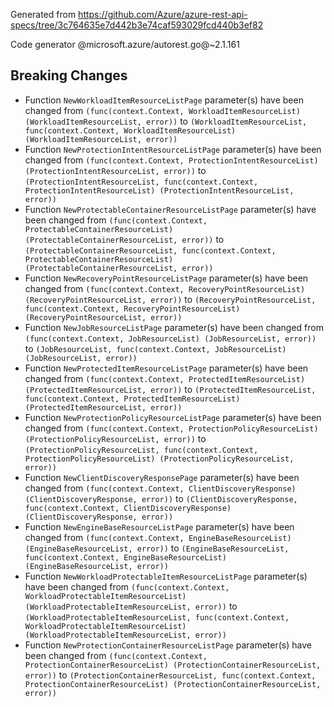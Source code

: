 Generated from https://github.com/Azure/azure-rest-api-specs/tree/3c764635e7d442b3e74caf593029fcd440b3ef82

Code generator @microsoft.azure/autorest.go@~2.1.161

## Breaking Changes

- Function `NewWorkloadItemResourceListPage` parameter(s) have been changed from `(func(context.Context, WorkloadItemResourceList) (WorkloadItemResourceList, error))` to `(WorkloadItemResourceList, func(context.Context, WorkloadItemResourceList) (WorkloadItemResourceList, error))`
- Function `NewProtectionIntentResourceListPage` parameter(s) have been changed from `(func(context.Context, ProtectionIntentResourceList) (ProtectionIntentResourceList, error))` to `(ProtectionIntentResourceList, func(context.Context, ProtectionIntentResourceList) (ProtectionIntentResourceList, error))`
- Function `NewProtectableContainerResourceListPage` parameter(s) have been changed from `(func(context.Context, ProtectableContainerResourceList) (ProtectableContainerResourceList, error))` to `(ProtectableContainerResourceList, func(context.Context, ProtectableContainerResourceList) (ProtectableContainerResourceList, error))`
- Function `NewRecoveryPointResourceListPage` parameter(s) have been changed from `(func(context.Context, RecoveryPointResourceList) (RecoveryPointResourceList, error))` to `(RecoveryPointResourceList, func(context.Context, RecoveryPointResourceList) (RecoveryPointResourceList, error))`
- Function `NewJobResourceListPage` parameter(s) have been changed from `(func(context.Context, JobResourceList) (JobResourceList, error))` to `(JobResourceList, func(context.Context, JobResourceList) (JobResourceList, error))`
- Function `NewProtectedItemResourceListPage` parameter(s) have been changed from `(func(context.Context, ProtectedItemResourceList) (ProtectedItemResourceList, error))` to `(ProtectedItemResourceList, func(context.Context, ProtectedItemResourceList) (ProtectedItemResourceList, error))`
- Function `NewProtectionPolicyResourceListPage` parameter(s) have been changed from `(func(context.Context, ProtectionPolicyResourceList) (ProtectionPolicyResourceList, error))` to `(ProtectionPolicyResourceList, func(context.Context, ProtectionPolicyResourceList) (ProtectionPolicyResourceList, error))`
- Function `NewClientDiscoveryResponsePage` parameter(s) have been changed from `(func(context.Context, ClientDiscoveryResponse) (ClientDiscoveryResponse, error))` to `(ClientDiscoveryResponse, func(context.Context, ClientDiscoveryResponse) (ClientDiscoveryResponse, error))`
- Function `NewEngineBaseResourceListPage` parameter(s) have been changed from `(func(context.Context, EngineBaseResourceList) (EngineBaseResourceList, error))` to `(EngineBaseResourceList, func(context.Context, EngineBaseResourceList) (EngineBaseResourceList, error))`
- Function `NewWorkloadProtectableItemResourceListPage` parameter(s) have been changed from `(func(context.Context, WorkloadProtectableItemResourceList) (WorkloadProtectableItemResourceList, error))` to `(WorkloadProtectableItemResourceList, func(context.Context, WorkloadProtectableItemResourceList) (WorkloadProtectableItemResourceList, error))`
- Function `NewProtectionContainerResourceListPage` parameter(s) have been changed from `(func(context.Context, ProtectionContainerResourceList) (ProtectionContainerResourceList, error))` to `(ProtectionContainerResourceList, func(context.Context, ProtectionContainerResourceList) (ProtectionContainerResourceList, error))`
